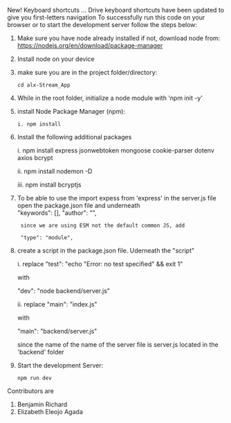 New! Keyboard shortcuts … Drive keyboard shortcuts have been updated to give you first-letters navigation
To successfully run this code on your browser or to start the development server follow the steps below:

1.  Make sure you have node already installed if not, download node from:
    https://nodejs.org/en/download/package-manager

2.  Install node on your device

3.  make sure you are in the project folder/directory:

        cd alx-Stream_App

4.  While in the root folder, initialize a node module with
    'npm init -y'

5.  install Node Package Manager (npm):

        i. npm install

       <!-- ii. npm create vite@latest . -->

6.  Install the following additional packages

    i. npm install express jsonwebtoken mongoose cookie-parser dotenv axios bcrypt

    ii. npm install nodemon -D

    iii. npm install bcryptjs


7. To be able to use the import expess from 'express' in the server.js file open the package.json file and  underneath    
        "keywords": [],
        "author": "",
        
        since we are using ESM not the default common JS, add 

        "type": "module",

8. create a script in the package.json file.
    Uderneath the "script" 

    i. replace 
    "test": "echo \"Error: no test specified\" && exit 1"

    with 

    "dev": "node backend/server.js"

    ii. replace
    "main": "index.js" 

    with

    "main": "backend/server.js"

    since the name of the name of the server file is server.js located in the 'backend' folder

9.  Start the development Server:

        npm run dev


Contributors are
1. Benjamin Richard 
2. Elizabeth Eleojo Agada
